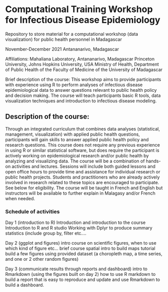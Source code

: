# Computational Training Workshop for Infectious Disease Epidemiology
Repository to store material for a computational workshop (data visualization) for public health personnel in Madagascar

November-December 2021
Antananarivo, Madagascar

Affiliations:
Mahaliana Laboratory, Antananarivo, Madagascar
Princeton University, Johns Hopkins University, USA
Ministry of Health, Department of Public Health of the Faculty of Medicine of the University of Madagascar

Brief description of the course:
This workshop aims to provide participants with experience using R to perform analyses of infectious disease epidemiological data to answer questions relevant to public health policy and decision making. The course will teach participants basic R tools, data visualization techniques and introduction to infectious disease modeling.

## Description of the course: 
Through an integrated curriculum that combines data analyses (statistical, management, visualization) with applied public health questions, participants will gain skills to answer applied public health policy and research questions. This course does not require any previous experience in using R or similar statistical software, but does require the participant is actively working on epidemiological research and/or public health by analyzing and visualizing data. The course will be a combination of hands-on activities and lectures. Sessions will include both guided lessons and open office hours to provide time and assistance for individual research or public health projects. Students and practitioners who are already actively involved in research related to these topics are encouraged to participate. See below for eligibility. The course will be taught in French and English but instructors will be available to further explain in Malagasy and/or French when needed.

### Schedule of activities
Day 1 (introduction to R) 
Introduction and introduction to the course 
Introduction to R and R studio
Working with Dplyr to produce summary statistics (include group by, filter etc....
 
 
Day 2 (ggplot and figures)
intro course on scientific figures, when to use which kind of figure etc...
brief course spatial intro to build maps
tutorial build a few figures using provided dataset (a choropleth map, a time series, and one or 2 other random figures)

 
Day 3 (communicate results through reports and dashboard)
intro to Rmarkdown (using the figures built on day 2)
how to use R markdown to build a report that is easy to reproduce and update 
and use Rmarkdown to build a dashboard.

